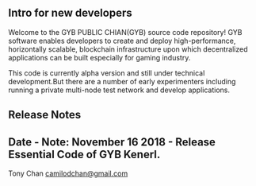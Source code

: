 Intro for new developers
------------------------
Welcome to the GYB PUBLIC CHIAN(GYB) source code repository! GYB software enables developers to create and deploy high-performance, horizontally scalable, blockchain infrastructure upon which decentralized applications can be built especially for gaming industry.

This code is currently alpha version and still under technical development.But there are a number of early experimenters including running a private multi-node test network and develop applications.

Release Notes
-----------------
Date - Note: November 16 2018 - Release Essential Code of GYB Kenerl.
------------------------------------------------------------------------


Tony Chan 
camilodchan@gmail.com
